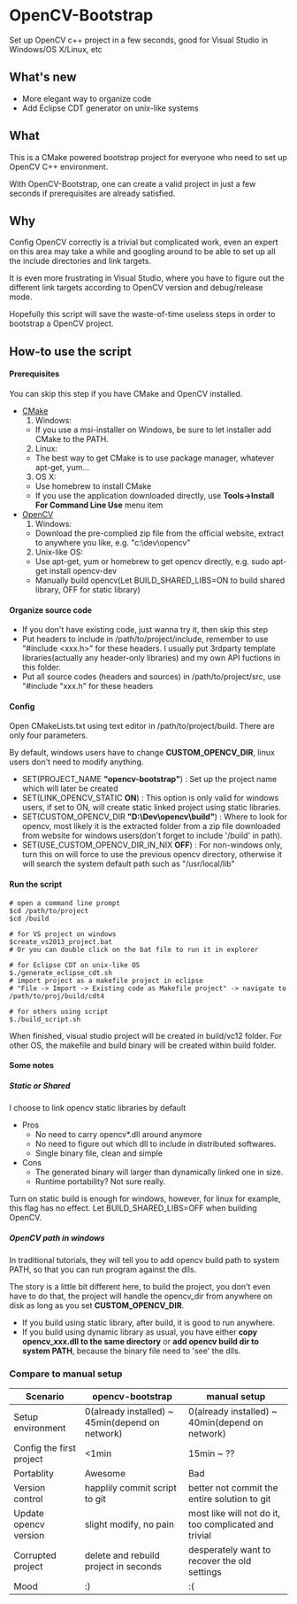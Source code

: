 # OpenCV-Bootstrap
Set up OpenCV c++ project in a few seconds, good for Visual Studio in Windows/OS X/Linux, etc

## What's new
- More elegant way to organize code
- Add Eclipse CDT generator on unix-like systems 

## What
This is a CMake powered bootstrap project for everyone who need to set up OpenCV C++ environment. 

With OpenCV-Bootstrap, one can create a valid project in just a few seconds if prerequisites are already satisfied.

## Why 
Config OpenCV correctly is a trivial but complicated work, even an expert on this area may take a while and googling around to be able to set up all the include directories and link targets. 

It is even more frustrating in Visual Studio, where you have to figure out the different link targets according to OpenCV version and debug/release mode. 

Hopefully this script will save the waste-of-time useless steps in order to bootstrap a OpenCV project.

## How-to use the script

#### Prerequisites
You can skip this step if you have CMake and OpenCV installed.
- [CMake](https://cmake.org/)
  1. Windows: 
    - If you use a msi-installer on Windows, be sure to let installer add CMake to the PATH.
  2. Linux: 
    - The best way to get CMake is to use package manager, whatever apt-get, yum...
  3. OS X: 
    - Use homebrew to install CMake
    - If you use the application downloaded directly, use **Tools->Install For Command Line Use** menu item
- [OpenCV](https://http://opencv.org/)
  1. Windows:
    - Download the pre-complied zip file from the official website, extract to anywhere you like, e.g. "c:\\dev\\opencv"
  2. Unix-like OS:
    - Use apt-get, yum or homebrew to get opencv directly, e.g. sudo apt-get install opencv-dev
    - Manually build opencv(Let BUILD_SHARED_LIBS=ON to build shared library, OFF for static library)
	
#### Organize source code
- If you don't have existing code, just wanna try it, then skip this step
- Put headers to include in /path/to/project/include, remember to use "#include <xxx.h>" for these headers. I usually put 3rdparty template libraries(actually any header-only libraries) and my own API fuctions in this folder. 
- Put all source codes (headers and sources) in /path/to/project/src, use "#include "xxx.h" for these headers

#### Config
Open CMakeLists.txt using text editor in /path/to/project/build. There are only four parameters.

By default, windows users have to change **CUSTOM_OPENCV_DIR**, linux users don't need to modify anything.
- SET(PROJECT_NAME **"opencv-bootstrap"**) : Set up the project name which will later be created
- SET(LINK_OPENCV_STATIC **ON**) : This option is only valid for windows users, if set to ON, will create static linked project using static libraries.
- SET(CUSTOM_OPENCV_DIR **"D:\\Dev\\opencv\\build"**) : Where to look for opencv, most likely it is the extracted folder from a zip file downloaded from website for windows users(don't forget to include '/build' in path).
- SET(USE_CUSTOM_OPENCV_DIR_IN_NIX **OFF**) : For non-windows only, turn this on will force to use the previous opencv directory, otherwise it will search the system default path such as "/usr/local/lib"

#### Run the script
```
# open a command line prompt
$cd /path/to/project
$cd /build

# for VS project on windows
$create_vs2013_project.bat
# Or you can double click on the bat file to run it in explorer

# for Eclipse CDT on unix-like OS
$./generate_eclipse_cdt.sh
# import project as a makefile project in eclipse
# "File -> Import -> Existing code as Makefile project" -> navigate to /path/to/proj/build/cdt4

# for others using script
$./build_script.sh
```
When finished, visual studio project will be created in build/vc12 folder. For other OS, the makefile and build binary will be created within build folder.

#### Some notes
##### Static or Shared
I choose to link opencv static libraries by default
- Pros
  - No need to carry opencv*.dll around anymore
  - No need to figure out which dll to include in distributed softwares.
  - Single binary file, clean and simple
- Cons
  - The generated binary will larger than dynamically linked one in size.
  - Runtime portability? Not sure really.

Turn on static build is enough for windows, however, for linux for example, this flag has no effect. Let BUILD_SHARED_LIBS=OFF when building OpenCV.

##### OpenCV path in windows
In traditional tutorials, they will tell you to add opencv build path to system PATH, so that you can run program against the dlls. 

The story is a little bit different here, to build the project, you don't even have to do that, the project will handle the opencv_dir from anywhere on disk as long as you set **CUSTOM_OPENCV_DIR**. 

- If you build using static library, after build, it is good to run anywhere.
- If you build using dynamic library as usual, you have either **copy opencv_xxx.dll to the same directory** or **add opencv build dir to system PATH**, because the binary file need to 'see' the dlls.
  
### Compare to manual setup
| Scenario | opencv-bootstrap | manual setup |
| ---- | ---------------- | ------------ |
| Setup environment | 0(already installed) ~ 45min(depend on network) |  0(already installed) ~ 40min(depend on network)  |
| Config the first project | <1min | 15min ~ ?? |
| Portablity | Awesome | Bad |
| Version control | happlily commit script to git | better not commit the entire solution to git |
| Update opencv version | slight modify, no pain | most like will not do it, too complicated and trivial |
| Corrupted project | delete and rebuild project in seconds | desperately want to recover the old settings |
| Mood | :) | :( |
